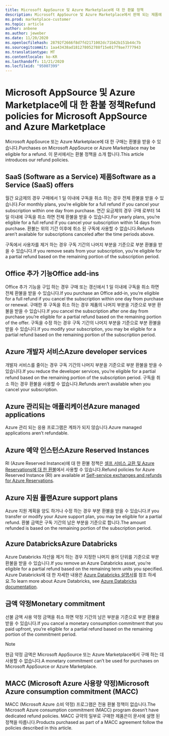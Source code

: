 ```yaml
---
title: Microsoft AppSource 및 Azure Marketplace에 대 한 환불 정책
description: Microsoft AppSource 및 Azure Marketplace에서 판매 되는 제품에 대 한 환불 정책에 대해 알아봅니다.
ms.prod: marketplace-customer
ms.topic: article
author: anbene
ms.author: jeweber
ms.date: 11/20/2020
ms.openlocfilehash: 28792f2666f8d7fd2171002dc71b62b151b44c7b
ms.sourcegitcommit: 1aa43438ad181278052788f15e017f9ae7777943
ms.translationtype: MT
ms.contentlocale: ko-KR
ms.lasthandoff: 11/21/2020
ms.locfileid: "95007399"
---
```

# <a name="refund-policies-for-microsoft-appsource-and-azure-marketplace"></a><span data-ttu-id="1fbe0-103">Microsoft AppSource 및 Azure Marketplace에 대 한 환불 정책</span><span class="sxs-lookup"><span data-stu-id="1fbe0-103">Refund policies for Microsoft AppSource and Azure Marketplace</span></span>

<span data-ttu-id="1fbe0-104">Microsoft AppSource 또는 Azure Marketplace에 대 한 구매는 환불을 받을 수 있습니다.</span><span class="sxs-lookup"><span data-stu-id="1fbe0-104">Purchases on Microsoft AppSource or Azure Marketplace may be eligible for a refund.</span></span> <span data-ttu-id="1fbe0-105">이 문서에서는 환불 정책을 소개 합니다.</span><span class="sxs-lookup"><span data-stu-id="1fbe0-105">This article introduces our refund policies.</span></span>

## <a name="software-as-a-service-saas-offers"></a><span data-ttu-id="1fbe0-106">SaaS (Software as a Service) 제품</span><span class="sxs-lookup"><span data-stu-id="1fbe0-106">Software as a Service (SaaS) offers</span></span>

<span data-ttu-id="1fbe0-107">월간 요금제의 경우 구매에서 1 일 이내에 구독을 취소 하는 경우 전체 환불을 받을 수 있습니다.</span><span class="sxs-lookup"><span data-stu-id="1fbe0-107">For monthly plans, you’re eligible for a full refund if you cancel your subscription within one day from purchase.</span></span> <span data-ttu-id="1fbe0-108">연간 요금제의 경우 구매 로부터 14 일 이내에 구독을 취소 하면 전체 환불을 받을 수 있습니다.</span><span class="sxs-lookup"><span data-stu-id="1fbe0-108">For yearly plans, you’re eligible for a full refund if you cancel your subscription within 14 days from purchase.</span></span> <span data-ttu-id="1fbe0-109">환불는 위의 기간 이후에 취소 된 구독에 사용할 수 없습니다.</span><span class="sxs-lookup"><span data-stu-id="1fbe0-109">Refunds aren’t available for subscriptions canceled after the time periods above.</span></span>

<span data-ttu-id="1fbe0-110">구독에서 사용자를 제거 하는 경우 구독 기간의 나머지 부분을 기준으로 부분 환불을 받을 수 있습니다.</span><span class="sxs-lookup"><span data-stu-id="1fbe0-110">If you remove seats from your subscription, you’re eligible for a partial refund based on the remaining portion of the subscription period.</span></span>

## <a name="office-add-ins"></a><span data-ttu-id="1fbe0-111">Office 추가 기능</span><span class="sxs-lookup"><span data-stu-id="1fbe0-111">Office add-ins</span></span>

<span data-ttu-id="1fbe0-112">Office 추가 기능을 구입 하는 경우 구매 또는 갱신에서 1 일 이내에 구독을 취소 하면 전체 환불을 받을 수 있습니다.</span><span class="sxs-lookup"><span data-stu-id="1fbe0-112">If you purchase an Office add-in, you’re eligible for a full refund if you cancel the subscription within one day from purchase or renewal.</span></span>  <span data-ttu-id="1fbe0-113">구매한 후 구독을 취소 하는 경우 제품의 나머지 부분을 기준으로 부분 환불을 받을 수 있습니다.</span><span class="sxs-lookup"><span data-stu-id="1fbe0-113">If you cancel the subscription after one day from purchase you’re eligible for a partial refund based on the remaining portion of the offer.</span></span>  <span data-ttu-id="1fbe0-114">구독을 수정 하는 경우 구독 기간의 나머지 부분을 기준으로 부분 환불을 받을 수 있습니다.</span><span class="sxs-lookup"><span data-stu-id="1fbe0-114">If you modify your subscription, you may be eligible for a partial refund based on the remaining portion of the subscription period.</span></span>

## <a name="azure-developer-services"></a><span data-ttu-id="1fbe0-115">Azure 개발자 서비스</span><span class="sxs-lookup"><span data-stu-id="1fbe0-115">Azure developer services</span></span>

<span data-ttu-id="1fbe0-116">개발자 서비스를 줄이는 경우 구독 기간의 나머지 부분을 기준으로 부분 환불을 받을 수 있습니다.</span><span class="sxs-lookup"><span data-stu-id="1fbe0-116">If you reduce the developer services, you’re eligible for a partial refund based on the remaining portion of the subscription period.</span></span> <span data-ttu-id="1fbe0-117">구독을 취소 하는 경우 환불을 사용할 수 없습니다.</span><span class="sxs-lookup"><span data-stu-id="1fbe0-117">Refunds aren’t available when you cancel your subscription.</span></span>

## <a name="azure-managed-applications"></a><span data-ttu-id="1fbe0-118">Azure 관리되는 애플리케이션</span><span class="sxs-lookup"><span data-stu-id="1fbe0-118">Azure managed applications</span></span>

<span data-ttu-id="1fbe0-119">Azure 관리 되는 응용 프로그램은 계좌가 되지 않습니다.</span><span class="sxs-lookup"><span data-stu-id="1fbe0-119">Azure managed applications aren’t refundable.</span></span>

## <a name="azure-reserved-instances"></a><span data-ttu-id="1fbe0-120">Azure 예약 인스턴스</span><span class="sxs-lookup"><span data-stu-id="1fbe0-120">Azure Reserved Instances</span></span>

<span data-ttu-id="1fbe0-121">RI (Azure Reserved Instance)에 대 한 환불 정책은 [셀프 서비스 교환 및 Azure Reservations에 대 한 환불](/azure/cost-management-billing/reservations/exchange-and-refund-azure-reservations)에서 사용할 수 있습니다.</span><span class="sxs-lookup"><span data-stu-id="1fbe0-121">Refund policies for Azure Reserved Instance (RI) are available at [Self-service exchanges and refunds for Azure Reservations](/azure/cost-management-billing/reservations/exchange-and-refund-azure-reservations).</span></span>

## <a name="azure-support-plans"></a><span data-ttu-id="1fbe0-122">Azure 지원 플랜</span><span class="sxs-lookup"><span data-stu-id="1fbe0-122">Azure support plans</span></span>

<span data-ttu-id="1fbe0-123">Azure 지원 계획을 양도 하거나 수정 하는 경우 부분 환불을 받을 수 있습니다.</span><span class="sxs-lookup"><span data-stu-id="1fbe0-123">If you transfer or modify your Azure support plan, you may be eligible for a partial refund.</span></span> <span data-ttu-id="1fbe0-124">환불 금액은 구독 기간의 남은 부분을 기준으로 합니다.</span><span class="sxs-lookup"><span data-stu-id="1fbe0-124">The amount refunded is based on the remaining portion of the subscription period.</span></span>

## <a name="azure-databricks"></a><span data-ttu-id="1fbe0-125">Azure Databricks</span><span class="sxs-lookup"><span data-stu-id="1fbe0-125">Azure Databricks</span></span>

<span data-ttu-id="1fbe0-126">Azure Databricks 자산을 제거 하는 경우 지정한 나머지 용어 단위를 기준으로 부분 환불을 받을 수 있습니다.</span><span class="sxs-lookup"><span data-stu-id="1fbe0-126">If you remove an Azure Databricks asset, you’re eligible for a partial refund based on the remaining term units you specified.</span></span> <span data-ttu-id="1fbe0-127">Azure Databricks에 대 한 자세한 내용은 [Azure Databricks 설명서](/azure/databricks)를 참조 하세요.</span><span class="sxs-lookup"><span data-stu-id="1fbe0-127">To learn more about Azure Databricks, see [Azure Databricks documentation](/azure/databricks).</span></span>

## <a name="monetary-commitment"></a><span data-ttu-id="1fbe0-128">금액 약정</span><span class="sxs-lookup"><span data-stu-id="1fbe0-128">Monetary commitment</span></span>

<span data-ttu-id="1fbe0-129">선불 금액 사용 약정 금액을 취소 하면 약정 기간의 남은 부분을 기준으로 부분 환불을 받을 수 있습니다.</span><span class="sxs-lookup"><span data-stu-id="1fbe0-129">If you cancel a monetary consumption commitment that you paid upfront, you’re eligible for a partial refund based on the remaining portion of the commitment period.</span></span>

> [!NOTE]
> <span data-ttu-id="1fbe0-130">현금 약정 금액은 Microsoft AppSource 또는 Azure Marketplace에서 구매 하는 데 사용할 수 없습니다.</span><span class="sxs-lookup"><span data-stu-id="1fbe0-130">A monetary commitment can’t be used for purchases on Microsoft AppSource or Azure Marketplace.</span></span>

## <a name="microsoft-azure-consumption-commitment-macc"></a><span data-ttu-id="1fbe0-131">MACC (Microsoft Azure 사용량 약정)</span><span class="sxs-lookup"><span data-stu-id="1fbe0-131">Microsoft Azure consumption commitment (MACC)</span></span>

<span data-ttu-id="1fbe0-132">MACC (Microsoft Azure 소비 약정) 프로그램은 전용 환불 정책이 없습니다.</span><span class="sxs-lookup"><span data-stu-id="1fbe0-132">The Microsoft Azure consumption commitment (MACC) program doesn’t have dedicated refund policies.</span></span> <span data-ttu-id="1fbe0-133">MACC 규약의 일부로 구매한 제품은이 문서에 설명 된 정책을 따릅니다.</span><span class="sxs-lookup"><span data-stu-id="1fbe0-133">Products purchased as part of a MACC agreement follow the policies described in this article.</span></span>
